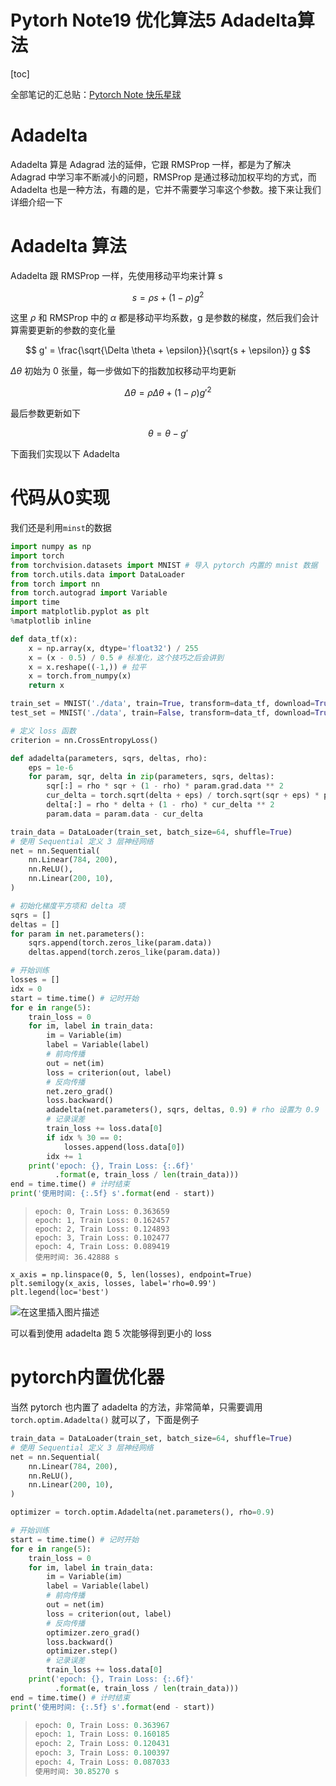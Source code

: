 # Pytorh Note19 优化算法5 Adadelta算法

[toc]

全部笔记的汇总贴：[Pytorch Note 快乐星球](https://blog.csdn.net/weixin_45508265/article/details/117809512)

# Adadelta
Adadelta 算是 Adagrad 法的延伸，它跟 RMSProp 一样，都是为了解决 Adagrad 中学习率不断减小的问题，RMSProp 是通过移动加权平均的方式，而 Adadelta 也是一种方法，有趣的是，它并不需要学习率这个参数。接下来让我们详细介绍一下

# Adadelta 算法

Adadelta 跟 RMSProp 一样，先使用移动平均来计算 s

$$
s = \rho s + (1 - \rho) g^2
$$

这里 $\rho$ 和 RMSProp 中的 $\alpha$ 都是移动平均系数，g 是参数的梯度，然后我们会计算需要更新的参数的变化量

$$
g' = \frac{\sqrt{\Delta \theta + \epsilon}}{\sqrt{s + \epsilon}} g
$$

$\Delta \theta$ 初始为 0 张量，每一步做如下的指数加权移动平均更新

$$
\Delta \theta = \rho \Delta \theta + (1 - \rho) g'^2
$$

最后参数更新如下

$$
\theta = \theta - g'
$$

下面我们实现以下 Adadelta

# 代码从0实现

我们还是利用`minst`的数据

```python
import numpy as np
import torch
from torchvision.datasets import MNIST # 导入 pytorch 内置的 mnist 数据
from torch.utils.data import DataLoader
from torch import nn
from torch.autograd import Variable
import time
import matplotlib.pyplot as plt
%matplotlib inline

def data_tf(x):
    x = np.array(x, dtype='float32') / 255
    x = (x - 0.5) / 0.5 # 标准化，这个技巧之后会讲到
    x = x.reshape((-1,)) # 拉平
    x = torch.from_numpy(x)
    return x

train_set = MNIST('./data', train=True, transform=data_tf, download=True) # 载入数据集，申明定义的数据变换
test_set = MNIST('./data', train=False, transform=data_tf, download=True)

# 定义 loss 函数
criterion = nn.CrossEntropyLoss()
```

```python
def adadelta(parameters, sqrs, deltas, rho):
    eps = 1e-6
    for param, sqr, delta in zip(parameters, sqrs, deltas):
        sqr[:] = rho * sqr + (1 - rho) * param.grad.data ** 2
        cur_delta = torch.sqrt(delta + eps) / torch.sqrt(sqr + eps) * param.grad.data
        delta[:] = rho * delta + (1 - rho) * cur_delta ** 2
        param.data = param.data - cur_delta
```

```python
train_data = DataLoader(train_set, batch_size=64, shuffle=True)
# 使用 Sequential 定义 3 层神经网络
net = nn.Sequential(
    nn.Linear(784, 200),
    nn.ReLU(),
    nn.Linear(200, 10),
)

# 初始化梯度平方项和 delta 项
sqrs = []
deltas = []
for param in net.parameters():
    sqrs.append(torch.zeros_like(param.data))
    deltas.append(torch.zeros_like(param.data))

# 开始训练
losses = []
idx = 0
start = time.time() # 记时开始
for e in range(5):
    train_loss = 0
    for im, label in train_data:
        im = Variable(im)
        label = Variable(label)
        # 前向传播
        out = net(im)
        loss = criterion(out, label)
        # 反向传播
        net.zero_grad()
        loss.backward()
        adadelta(net.parameters(), sqrs, deltas, 0.9) # rho 设置为 0.9
        # 记录误差
        train_loss += loss.data[0]
        if idx % 30 == 0:
            losses.append(loss.data[0])
        idx += 1
    print('epoch: {}, Train Loss: {:.6f}'
          .format(e, train_loss / len(train_data)))
end = time.time() # 计时结束
print('使用时间: {:.5f} s'.format(end - start))
```

> ```
> epoch: 0, Train Loss: 0.363659
> epoch: 1, Train Loss: 0.162457
> epoch: 2, Train Loss: 0.124893
> epoch: 3, Train Loss: 0.102477
> epoch: 4, Train Loss: 0.089419
> 使用时间: 36.42888 s
> ```

```
x_axis = np.linspace(0, 5, len(losses), endpoint=True)
plt.semilogy(x_axis, losses, label='rho=0.99')
plt.legend(loc='best')
```

![在这里插入图片描述](https://img-blog.csdnimg.cn/20210720001331271.png?x-oss-process=image/watermark,type_ZmFuZ3poZW5naGVpdGk,shadow_10,text_aHR0cHM6Ly9ibG9nLmNzZG4ubmV0L3dlaXhpbl80NTUwODI2NQ==,size_16,color_FFFFFF,t_70)

可以看到使用 adadelta 跑 5 次能够得到更小的 loss

# pytorch内置优化器

当然 pytorch 也内置了 adadelta 的方法，非常简单，只需要调用 `torch.optim.Adadelta()` 就可以了，下面是例子

```python
train_data = DataLoader(train_set, batch_size=64, shuffle=True)
# 使用 Sequential 定义 3 层神经网络
net = nn.Sequential(
    nn.Linear(784, 200),
    nn.ReLU(),
    nn.Linear(200, 10),
)

optimizer = torch.optim.Adadelta(net.parameters(), rho=0.9)

# 开始训练
start = time.time() # 记时开始
for e in range(5):
    train_loss = 0
    for im, label in train_data:
        im = Variable(im)
        label = Variable(label)
        # 前向传播
        out = net(im)
        loss = criterion(out, label)
        # 反向传播
        optimizer.zero_grad()
        loss.backward()
        optimizer.step()
        # 记录误差
        train_loss += loss.data[0]
    print('epoch: {}, Train Loss: {:.6f}'
          .format(e, train_loss / len(train_data)))
end = time.time() # 计时结束
print('使用时间: {:.5f} s'.format(end - start))
```

> ```python
> epoch: 0, Train Loss: 0.363967
> epoch: 1, Train Loss: 0.160185
> epoch: 2, Train Loss: 0.120431
> epoch: 3, Train Loss: 0.100397
> epoch: 4, Train Loss: 0.087033
> 使用时间: 30.85270 s
> ```

